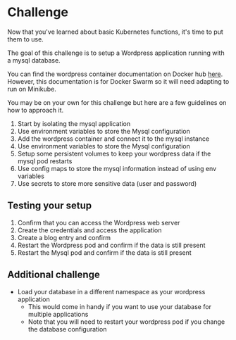 # Challenge

Now that you've learned about basic Kubernetes functions, it's time to put them to use.

The goal of this challenge is to setup a Wordpress application running with a mysql database.

You can find the wordpress container documentation on Docker hub [here](https://hub.docker.com/_/wordpress).
However, this documentation is for Docker Swarm so it will need adapting to run on Minikube.

You may be on your own for this challenge but here are a few guidelines on how to approach it.

1. Start by isolating the mysql application
  1. Use environment variables to store the Mysql configuration
1. Add the wordpress container and connect it to the mysql instance
  1. Use environment variables to store the Mysql configuration
1. Setup some persistent volumes to keep your wordpress data if the mysql pod restarts
1. Use config maps to store the mysql information instead of using env variables
1. Use secrets to store more sensitive data (user and password)

## Testing your setup
1. Confirm that you can access the Wordpress web server
1. Create the credentials and access the application
1. Create a blog entry and confirm
1. Restart the Wordpress pod and confirm if the data is still present
1. Restart the Mysql pod and confirm if the data is still present

## Additional challenge
- Load your database in a different namespace as your wordpress application
    - This would come in handy if you want to use your database for multiple applications
    - Note that you will need to restart your wordpress pod if you change the database configuration
